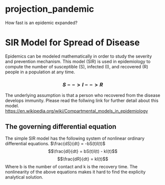 # projection_pandemic
How fast is an epidemic expanded?
# SIR Model for Spread of Disease
 Epidemics can be modeled mathematically in order to study the severity and prevention mechanism. This model (SIR) is used in epidemiology to compute the number of susceptible (S), infected (I), and recovered (R) people
in a population at any time. 

###  $$ S --> I --> R$$
The underlying assumption is that a person who recovered from the disease develops immunity. Please read the follwing link for further detail about this model. 
https://en.wikipedia.org/wiki/Compartmental_models_in_epidemiology
## The governing differential equation
The simple SIR model has the following system of nonlinear ordinary differential equations.
$\frac{dS}{dt} = -bS(t)I(t)$
$$\frac{dI}{dt} = bS(t)I(t) - kI(t)$$
$$\frac{dR}{dt} = kI(t)$$
Where b is the number of contact and k is the recovery time.
The nonlinearity of the above equations makes it hard to find the explicity analytical solution.

